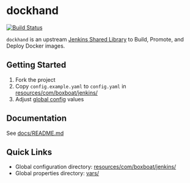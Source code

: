 # dockhand

[![Build Status](https://travis-ci.org/boxboat/dockhand.svg?branch=master)](https://travis-ci.org/boxboat/dockhand)

`dockhand` is an upstream [Jenkins Shared Library](https://jenkins.io/doc/book/pipeline/shared-libraries/) to Build, Promote, and Deploy Docker images. 

## Getting Started

1. Fork the project
2. Copy `config.example.yaml` to `config.yaml` in [resources/com/boxboat/jenkins/](resources/com/boxboat/jenkins/)
3. Adjust [global config](docs/config/global.md) values

## Documentation

See [docs/README.md](docs/README.md)

## Quick Links

- Global configuration directory: [resources/com/boxboat/jenkins/](resources/com/boxboat/jenkins/)
- Global properties directory: [vars/](vars/)
